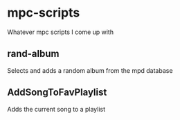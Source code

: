 # mpc-scripts
Whatever mpc scripts I come up with

rand-album
-----------
Selects and adds a random album from the mpd database

AddSongToFavPlaylist
--------------------
Adds the current song to a playlist
